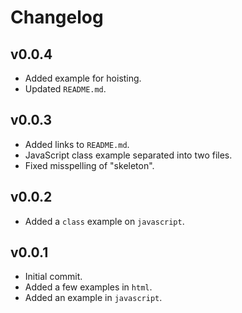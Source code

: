 # Changelog

## v0.0.4

- Added example for hoisting.
- Updated `README.md`.

## v0.0.3

- Added links to `README.md`.
- JavaScript class example separated into two files.
- Fixed misspelling of "skeleton".

## v0.0.2

- Added a `class` example on `javascript`.

## v0.0.1

- Initial commit.
- Added a few examples in `html`.
- Added an example in `javascript`.